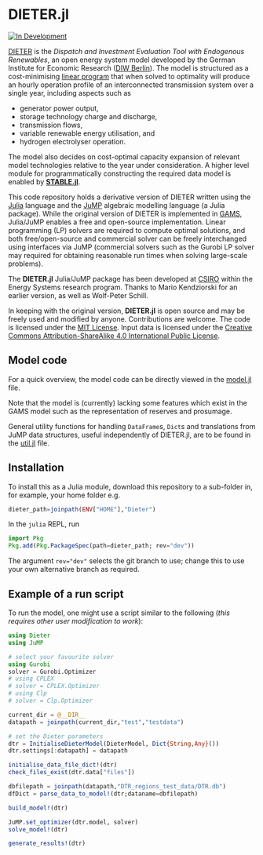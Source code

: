 # DIETER.jl

[![In Development](https://img.shields.io/badge/docs-dev-blue.svg)](https://csiro-energy-systems.github.io/Dieter.jl/dev/)

[DIETER](http://www.diw.de/dieter) is the _Dispatch and Investment Evaluation Tool with Endogenous Renewables_, an open energy system model developed by the German Institute for Economic Research ([DIW Berlin](https://www.diw.de/en)). The model is structured as a cost-minimising [linear program](https://en.wikipedia.org/wiki/Linear_programming) that when solved to optimality will produce an hourly operation profile of an interconnected transmission system over a single year, including aspects such as
- generator power output,
- storage technology charge and discharge,
- transmission flows,
- variable renewable energy utilisation, and
- hydrogen electrolyser operation.

The model also decides on cost-optimal capacity expansion of relevant model technologies relative to the year under consideration. A higher level module for programmatically constructing the required data model is enabled by [**STABLE.jl**](https://github.com/csiro-energy-systems/STABLE.jl).

This code repository holds a derivative version of DIETER written using the [Julia](https://julialang.org/) language and the [JuMP](https://github.com/jump-dev/JuMP.jl) algebraic modelling language (a Julia package). While the original version of DIETER is implemented in [GAMS](https://www.gams.com/), Julia/JuMP enables a free and open-source implementation. Linear programming (LP) solvers are required to compute optimal solutions, and both free/open-source and commercial solver can be freely interchanged using interfaces via JuMP (commercial solvers such as the Gurobi LP solver may required for obtaining reasonable run times when solving large-scale problems).

The **DIETER.jl** Julia/JuMP package has been developed at [CSIRO](https://www.csiro.au) within the Energy Systems research program. Thanks to Mario Kendziorski for an earlier version, as well as Wolf-Peter Schill.

In keeping with the original version, **DIETER.jl** is open source and may be freely used and modified by anyone. Contributions are welcome. The code is licensed under the [MIT License](http://opensource.org/licenses/MIT). Input data is licensed under the [Creative Commons Attribution-ShareAlike 4.0 International Public License](http://creativecommons.org/licenses/by-sa/4.0/).

## Model code

For a quick overview, the model code can be directly viewed in the [model.jl](https://github.com/csiro-energy-systems/Dieter.jl/blob/dev/src/model.jl) file.

Note that the model is (currently) lacking some features which exist in the GAMS model such as the representation of reserves and prosumage.

General utility functions for handling `DataFrame`s, `Dict`s and translations from JuMP data structures, useful independently of DIETER.jl, are to be found in the [util.jl](https://github.com/csiro-energy-systems/Dieter.jl/blob/dev/src/util.jl) file.

## Installation

To install this as a Julia module, download this repository to a sub-folder in, for example, your home folder e.g. 
```julia 
dieter_path=joinpath(ENV["HOME"],"Dieter")
```

In the `julia` REPL, run
```julia
import Pkg
Pkg.add(Pkg.PackageSpec(path=dieter_path; rev="dev"))
```
The argument `rev="dev"` selects the git branch to use; change this to use your own alternative branch as required.

## Example of a run script

To run the model, one might use a script similar to the following (_this requires other user modification to work_):
```julia
using Dieter
using JuMP

# select your favourite solver
using Gurobi
solver = Gurobi.Optimizer
# using CPLEX
# solver = CPLEX.Optimizer
# using Clp
# solver = Clp.Optimizer

current_dir = @__DIR__
datapath = joinpath(current_dir,"test","testdata")

# set the Dieter parameters
dtr = InitialiseDieterModel(DieterModel, Dict{String,Any}())
dtr.settings[:datapath] = datapath

initialise_data_file_dict!(dtr)
check_files_exist(dtr.data["files"])

dbfilepath = joinpath(datapath,"DTR_regions_test_data/DTR.db")
dfDict = parse_data_to_model!(dtr;dataname=dbfilepath)

build_model!(dtr)

JuMP.set_optimizer(dtr.model, solver)
solve_model!(dtr)

generate_results!(dtr)
```

